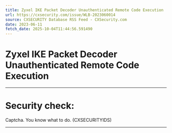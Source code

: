 ```yaml
---
title: Zyxel IKE Packet Decoder Unauthenticated Remote Code Execution
url: https://cxsecurity.com/issue/WLB-2023060014
source: CXSECURITY Database RSS Feed - CXSecurity.com
date: 2023-06-11
fetch_date: 2025-10-04T11:44:56.591490
---
```


# Zyxel IKE Packet Decoder Unauthenticated Remote Code Execution

---

# Security check:

Captcha. You know what to do. (CXSECURITYIDS)

---